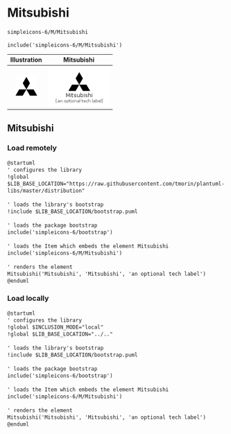 # Mitsubishi


```text
simpleicons-6/M/Mitsubishi
```

```text
include('simpleicons-6/M/Mitsubishi')
```



| Illustration | Mitsubishi |
| :---: | :---: |
| ![illustration for Illustration](../../simpleicons-6/M/Mitsubishi.png) | ![illustration for Mitsubishi](../../simpleicons-6/M/Mitsubishi.Local.png) |




## Mitsubishi

### Load remotely
```plantuml
@startuml
' configures the library
!global $LIB_BASE_LOCATION="https://raw.githubusercontent.com/tmorin/plantuml-libs/master/distribution"

' loads the library's bootstrap
!include $LIB_BASE_LOCATION/bootstrap.puml

' loads the package bootstrap
include('simpleicons-6/bootstrap')

' loads the Item which embeds the element Mitsubishi
include('simpleicons-6/M/Mitsubishi')

' renders the element
Mitsubishi('Mitsubishi', 'Mitsubishi', 'an optional tech label')
@enduml
```

### Load locally
```plantuml
@startuml
' configures the library
!global $INCLUSION_MODE="local"
!global $LIB_BASE_LOCATION="../.."

' loads the library's bootstrap
!include $LIB_BASE_LOCATION/bootstrap.puml

' loads the package bootstrap
include('simpleicons-6/bootstrap')

' loads the Item which embeds the element Mitsubishi
include('simpleicons-6/M/Mitsubishi')

' renders the element
Mitsubishi('Mitsubishi', 'Mitsubishi', 'an optional tech label')
@enduml
```

